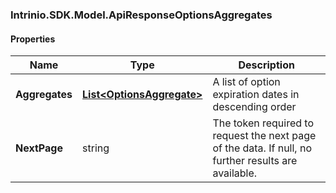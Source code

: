 [//]: # (CLASS:Intrinio.SDK.Model.ApiResponseOptionsAggregates)

[//]: # (KIND:object)

### Intrinio.SDK.Model.ApiResponseOptionsAggregates
#### Properties

[//]: # (START_DEFINITION)

Name | Type | Description
------------ | ------------- | -------------
**Aggregates** | [**List&lt;OptionsAggregate&gt;**](OptionsAggregate.md) | A list of option expiration dates in descending order &nbsp;
**NextPage** | string | The token required to request the next page of the data. If null, no further results are available. &nbsp;

[//]: # (END_DEFINITION)


[//]: # (CONTAINED_CLASS:Intrinio.SDK.Model.OptionsAggregate)


